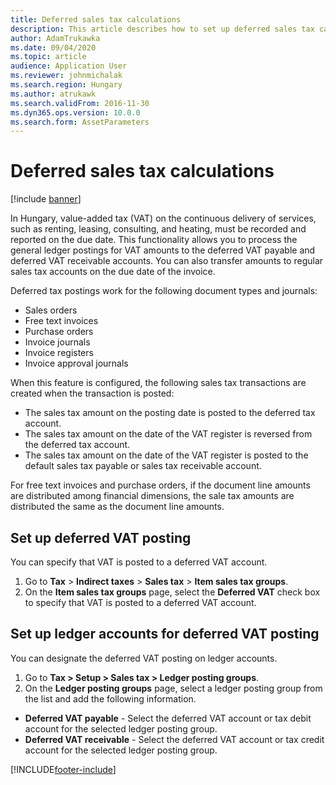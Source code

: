```yaml
---
title: Deferred sales tax calculations
description: This article describes how to set up deferred sales tax calculations and VAT posting for Hungary.
author: AdamTrukawka
ms.date: 09/04/2020
ms.topic: article
audience: Application User
ms.reviewer: johnmichalak
ms.search.region: Hungary
ms.author: atrukawk
ms.search.validFrom: 2016-11-30
ms.dyn365.ops.version: 10.0.0
ms.search.form: AssetParameters
---
```


# Deferred sales tax calculations

[!include [banner](../../includes/banner.md)]

In Hungary, value-added tax (VAT) on the continuous delivery of services, such as renting, leasing, consulting, and heating, must be recorded and reported on the due date. This functionality allows you to process the general ledger postings for VAT amounts to the deferred VAT payable and deferred VAT receivable accounts. You can also transfer amounts to regular sales tax accounts on the due date of the invoice.

Deferred tax postings work for the following document types and journals:

- Sales orders
- Free text invoices
- Purchase orders
- Invoice journals
- Invoice registers
- Invoice approval journals

When this feature is configured, the following sales tax transactions are created when the transaction is posted:

- The sales tax amount on the posting date is posted to the deferred tax account.
- The sales tax amount on the date of the VAT register is reversed from the deferred tax account.
- The sales tax amount on the date of the VAT register is posted to the default sales tax payable or sales tax receivable account.

For free text invoices and purchase orders, if the document line amounts are distributed among financial dimensions, the sale tax amounts are distributed the same as the document line amounts.

## Set up deferred VAT posting 

You can specify that VAT is posted to a deferred VAT account.

1. Go to **Tax** \> **Indirect taxes** \> **Sales tax** \> **Item sales tax groups**.
2. On the **Item sales tax groups** page, select the **Deferred VAT** check box to specify that VAT is posted to a deferred VAT account.

## Set up ledger accounts for deferred VAT posting

You can designate the deferred VAT posting on ledger accounts.

1. Go to **Tax \> Setup \> Sales tax \> Ledger posting groups**.
2. On the **Ledger posting groups** page, select a ledger posting group from the list and add the following information.

- **Deferred VAT payable** - Select the deferred VAT account or tax debit account for the selected ledger posting group.
- **Deferred VAT receivable** - Select the deferred VAT account or tax credit account for the selected ledger posting group.


[!INCLUDE[footer-include](../../../includes/footer-banner.md)]
